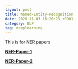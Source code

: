 ```yaml
---
layout: post 
title: Named-Entity-Recognition
date: 2020-11-03 16:20:23 +0901 
category: NLP
tag: deeplearning
---
```


This is for NER papers

[**NER-Paper-1**](https://myspaceofgithub.github.io/ner/1/)

[**NER-Paper-2**](https://myspaceofgithub.github.io/ner/2/)
